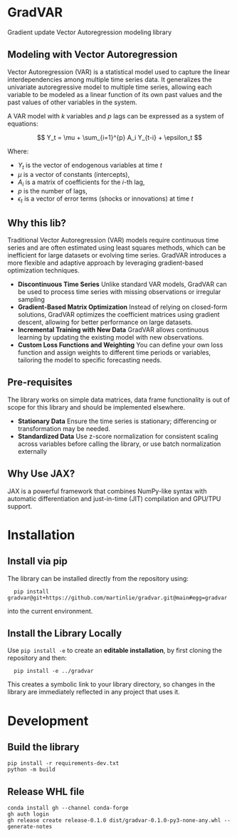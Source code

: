 # GradVAR

Gradient update Vector Autoregression modeling library

## Modeling with Vector Autoregression

Vector Autoregression (VAR) is a statistical model used to capture the linear interdependencies among multiple time series data. It generalizes the univariate autoregressive model to multiple time series, allowing each variable to be modeled as a linear function of its own past values and the past values of other variables in the system.

A VAR model with $k$ variables and $p$ lags can be expressed as a system of equations:

$$
Y_t = \mu + \sum_{i=1}^{p} A_i Y_{t-i} + \epsilon_t
$$

Where:
* $Y_t$ is the vector of endogenous variables at time $t$
* $\mu$ is a vector of constants (intercepts),
* $A_i$ is a matrix of coefficients for the $i$-th lag,
* $p$ is the number of lags,
* $\epsilon_t$ is a vector of error terms (shocks or innovations) at time $t$


## Why this lib?

Traditional Vector Autoregression (VAR) models require continuous time series and are often estimated using least squares methods, which can be inefficient for large datasets or evolving time series. GradVAR introduces a more flexible and adaptive approach by leveraging gradient-based optimization techniques.

* **Discontinuous Time Series** Unlike standard VAR models, GradVAR can be used to process time series with missing observations or irregular sampling
* **Gradient-Based Matrix Optimization** Instead of relying on closed-form solutions, GradVAR optimizes the coefficient matrices using gradient descent, allowing for better performance on large datasets.
* **Incremental Training with New Data** GradVAR allows continuous learning by updating the existing model with new observations.
* **Custom Loss Functions and Weighting** You can define your own loss function and assign weights to different time periods or variables, tailoring the model to specific forecasting needs.

## Pre-requisites

The library works on simple data matrices, data frame functionality is out of scope for this library and should be implemented elsewhere.

* **Stationary Data** Ensure the time series is stationary; differencing or transformation may be needed.
* **Standardized Data** Use z-score normalization for consistent scaling across variables before calling the library, or use batch normalization externally

## Why Use JAX?

JAX is a powerful framework that combines NumPy-like syntax with automatic differentiation and just-in-time (JIT) compilation and GPU/TPU support.

# Installation

## Install via pip

The library can be installed directly from the repository using:

      pip install gradvar@git+https://github.com/martinlie/gradvar.git@main#egg=gradvar

into the current environment. 

## Install the Library Locally

Use `pip install -e` to create an **editable installation**, by first cloning the repository and then:

      pip install -e ../gradvar
    
This creates a symbolic link to your library directory, so changes in the library are immediately reflected in any project that uses it.

# Development

## Build the library

```
pip install -r requirements-dev.txt
python -m build
```

## Release WHL file

```
conda install gh --channel conda-forge
gh auth login
gh release create release-0.1.0 dist/gradvar-0.1.0-py3-none-any.whl --generate-notes
```
